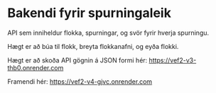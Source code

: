 # Bakendi fyrir spurningaleik

API sem inniheldur flokka, spurningar, og svör fyrir hverja spurningu.

Hægt er að búa til flokk, breyta flokkanafni, og eyða flokki.

Hægt er að skoða API gögnin á JSON formi hér: https://vef2-v3-thb0.onrender.com

Framendi hér: https://vef2-v4-gjvc.onrender.com